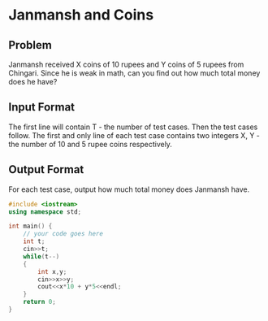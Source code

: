 # Janmansh and Coins
## Problem
Janmansh received X coins of 10 rupees and Y coins of 5 rupees from Chingari. Since he is weak in math, can you find out how much total money does he have?

## Input Format
The first line will contain T - the number of test cases. Then the test cases follow.
The first and only line of each test case contains two integers X, Y - the number of 10 and 5 rupee coins respectively.
## Output Format
For each test case, output how much total money does Janmansh have.

```cpp
#include <iostream>
using namespace std;

int main() {
	// your code goes here
	int t;
	cin>>t;
	while(t--)
	{
	    int x,y;
	    cin>>x>>y;
	    cout<<x*10 + y*5<<endl;
	}
	return 0;
}
```